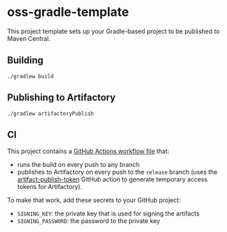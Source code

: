 # oss-gradle-template

This project template sets up your Gradle-based project to be published to Maven Central.

## Building

```
./gradlew build
```

## Publishing to Artifactory

```
./gradlew artifactoryPublish
```

## CI 

This project contains a [GitHub Actions workflow file](.github/workflows/branch.yml) that:

* runs the build on every push to any branch
* publishes to Artifactory on every push to the `release` branch (uses the [artifact-publish-token](https://github.com/atlassian-labs/artifact-publish-token) GitHub action to generate temporary access tokens for Artifactory).

To make that work, add these secrets to your GitHub project:

* `SIGNING_KEY`: the private key that is used for signing the artifacts
* `SIGNING_PASSWORD`: the password to the private key

